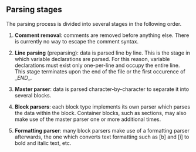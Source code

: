 ## Parsing stages

The parsing process is divided into several stages in the following order.

1. __Comment removal__: comments are removed before anything else. There is
currently no way to escape the comment syntax.

2. __Line parsing__ (preparsing): data is parsed line by line. This is the stage
in which variable declarations are parsed. For this reason, variable
declarations must exist only one-per-line and occupy the entire line. This stage
terminates upon the end of the file or the first occurence of \__END__.

3. __Master parser__: data is parsed character-by-character to separate it into
several blocks.

4. __Block parsers__: each block type implements its own parser which parses the
data within the block. Container blocks, such as sections, may also make use of
the master parser one or more additional times.

5. __Formatting parser__: many block parsers make use of a formatting parser
afterwards, the one which converts text formatting such as [b] and [i] to bold
and italic text, etc.
